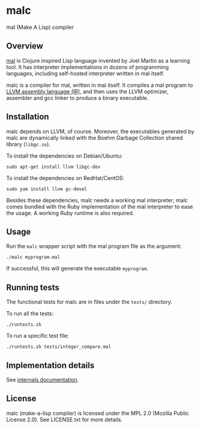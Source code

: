 # malc

mal (Make A Lisp) compiler

## Overview

[mal](https://github.com/kanaka/mal) is Clojure inspired Lisp language invented
by Joel Martin as a learning tool.  It has interpreter implementations in dozens
of programming languages, including self-hosted interpreter written in mal
itself.

malc is a compiler for mal, written in mal itself.  It compiles a mal program to
[LLVM assembly language (IR)](http://llvm.org/docs/LangRef.html), and then uses
the LLVM optimizer, assembler and gcc linker to produce a binary executable.

## Installation

malc depends on LLVM, of course. Moreover, the executables generated by malc
are dynamically linked with the Boehm Garbage Collection shared library
(`libgc.so`).

To install the dependencies on Debian/Ubuntu:

    sudo apt-get install llvm libgc-dev

To install the dependencies on RedHat/CentOS:

    sudo yum install llvm gc-devel

Besides these dependencies, malc needs a working mal interpreter; malc comes
bundled with the Ruby implementation of the mal interpreter to ease the usage.
A working Ruby runtime is also required.

## Usage

Run the `malc` wrapper script with the mal program file as the argument:

    ./malc myprogram.mal

If successful, this will generate the executable `myprogram`.

## Running tests

The functional tests for malc are in files under the `tests/` directory.

To run all the tests:

    ./runtests.sh

To run a specific test file:

    ./runtests.sh tests/integer_compare.mal

## Implementation details

See [internals documentation](doc/internals.md).

## License

malc (make-a-lisp compiler) is licensed under the MPL 2.0 (Mozilla Public
License 2.0). See LICENSE.txt for more details.
